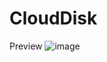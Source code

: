 # CloudDisk
Preview
![image](https://user-images.githubusercontent.com/100044766/201299265-78b9993f-f80b-4051-bf29-ec64a4803477.png)
